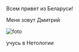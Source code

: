 Всем привет из Беларуси!

Меня зовут Дмитрий

![foto](https://f.otzyv.ru/f/kino/1998/3799/11041315431416.jpg)

учусь в Нетологии